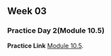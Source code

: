## Week 03

### Practice Day 2(Module 10.5)

**Practice Link**
[Module 10.5](https://docs.google.com/document/d/1fhdsyMQ-rSABiciSR_k--e-BZ2mt0ex5FZIPVwZwGB0/edit).